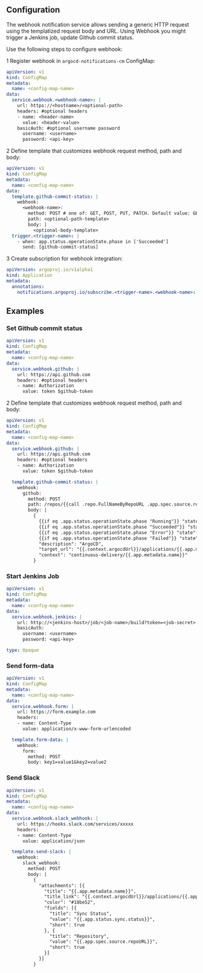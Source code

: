## Configuration

The webhook notification service allows sending a generic HTTP request using the templatized request body and URL.
Using Webhook you might trigger a Jenkins job, update Github commit status.

Use the following steps to configure webhook:

1 Register webhook in `argocd-notifications-cm` ConfigMap:

```yaml
apiVersion: v1
kind: ConfigMap
metadata:
  name: <config-map-name>
data:
  service.webhook.<webhook-name>: |
    url: https://<hostname>/<optional-path>
    headers: #optional headers
    - name: <header-name>
      value: <header-value>
    basicAuth: #optional username password
      username: <username>
      password: <api-key>
```

2 Define template that customizes webhook request method, path and body:

```yaml
apiVersion: v1
kind: ConfigMap
metadata:
  name: <config-map-name>
data:
  template.github-commit-status: |
    webhook:
      <webhook-name>:
        method: POST # one of: GET, POST, PUT, PATCH. Default value: GET 
        path: <optional-path-template>
        body: |
          <optional-body-template>
  trigger.<trigger-name>: |
    - when: app.status.operationState.phase in ['Succeeded']
      send: [github-commit-status]
```

3 Create subscription for webhook integration:

```yaml
apiVersion: argoproj.io/v1alpha1
kind: Application
metadata:
  annotations:
    notifications.argoproj.io/subscribe.<trigger-name>.<webhook-name>: <optional-url-override>
```

## Examples

### Set Github commit status

```yaml
apiVersion: v1
kind: ConfigMap
metadata:
  name: <config-map-name>
data:
  service.webhook.github: |
    url: https://api.github.com
    headers: #optional headers
    - name: Authorization
      value: token $github-token
```

2 Define template that customizes webhook request method, path and body:

```yaml
apiVersion: v1
kind: ConfigMap
metadata:
  name: <config-map-name>
data:
  service.webhook.github: |
    url: https://api.github.com
    headers: #optional headers
    - name: Authorization
      value: token $github-token

  template.github-commit-status: |
    webhook:
      github:
        method: POST
        path: /repos/{{call .repo.FullNameByRepoURL .app.spec.source.repoURL}}/statuses/{{.app.status.operationState.operation.sync.revision}}
        body: |
          {
            {{if eq .app.status.operationState.phase "Running"}} "state": "pending"{{end}}
            {{if eq .app.status.operationState.phase "Succeeded"}} "state": "success"{{end}}
            {{if eq .app.status.operationState.phase "Error"}} "state": "error"{{end}}
            {{if eq .app.status.operationState.phase "Failed"}} "state": "error"{{end}},
            "description": "ArgoCD",
            "target_url": "{{.context.argocdUrl}}/applications/{{.app.metadata.name}}",
            "context": "continuous-delivery/{{.app.metadata.name}}"
          }
```

### Start Jenkins Job

```yaml
apiVersion: v1
kind: ConfigMap
metadata:
  name: <config-map-name>
data:
  service.webhook.jenkins: |
    url: http://<jenkins-host>/job/<job-name>/build?token=<job-secret>
    basicAuth:
      username: <username>
      password: <api-key>

type: Opaque
```

### Send form-data

```yaml
apiVersion: v1
kind: ConfigMap
metadata:
  name: <config-map-name>
data:
  service.webhook.form: |
    url: https://form.example.com
    headers:
    - name: Content-Type
      value: application/x-www-form-urlencoded

  template.form-data: |
    webhook:
      form:
        method: POST
        body: key1=value1&key2=value2
```

### Send Slack

```yaml
apiVersion: v1
kind: ConfigMap
metadata:
  name: <config-map-name>
data:
  service.webhook.slack_webhook: |
    url: https://hooks.slack.com/services/xxxxx
    headers:
    - name: Content-Type
      value: application/json

  template.send-slack: |
    webhook:
      slack_webhook:
        method: POST
        body: |
          {
            "attachments": [{
              "title": "{{.app.metadata.name}}",
              "title_link": "{{.context.argocdUrl}}/applications/{{.app.metadata.name}}",
              "color": "#18be52",
              "fields": [{
                "title": "Sync Status",
                "value": "{{.app.status.sync.status}}",
                "short": true
              }, {
                "title": "Repository",
                "value": "{{.app.spec.source.repoURL}}",
                "short": true
              }]
            }]
          }
```
